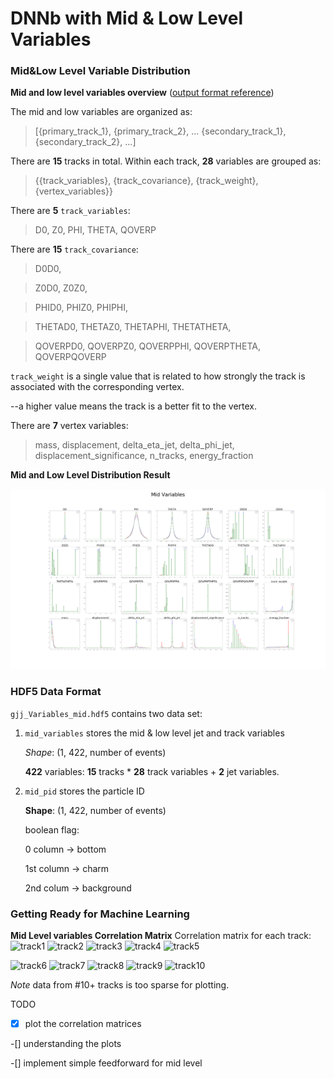 # DNNb with Mid & Low Level Variables

### Mid&Low Level Variable Distribution
__Mid and low level variables overview__ ([output format reference](https://github.com/dguest/delphes-rave/wiki/Output-Format#jet-properties))

The mid and low variables are organized as:

> [{primary_track_1}, {primary_track_2}, ... {secondary_track_1}, {secondary_track_2}, ...]

There are **15** tracks in total. Within each track, **28** variables are grouped as:

> {{track_variables}, {track_covariance}, {track_weight}, {vertex_variables}}

There are **5** ``track_variables``:

> D0, Z0, PHI, THETA, QOVERP

There are **15** ``track_covariance``:

> D0D0,

> Z0D0, Z0Z0,

> PHID0, PHIZ0, PHIPHI,

> THETAD0, THETAZ0, THETAPHI, THETATHETA,

> QOVERPD0, QOVERPZ0, QOVERPPHI, QOVERPTHETA, QOVERPQOVERP

``track_weight`` is a single value that is related to how strongly the track is associated with the corresponding vertex.

--a higher value means the track is a better fit to the vertex.

There are **7** vertex variables:

> mass, displacement, delta_eta_jet, delta_phi_jet,
> displacement_significance, n_tracks, energy_fraction

__Mid and Low Level Distribution Result__

![Image of mid_level variables](https://github.com/cniii/DNNb-/blob/master/Distribution_Plot/mid_variables_c.png)



### HDF5 Data Format
``gjj_Variables_mid.hdf5`` contains two data set:
1. ``mid_variables`` stores the mid & low level jet and track variables

   *Shape*: (1, 422, number of events)

   **422** variables: **15** tracks \* **28** track variables + **2** jet variables.

2. ``mid_pid`` stores the particle ID

   **Shape**: (1, 422, number of events)

   boolean flag:

   0 column -> bottom

   1st column -> charm

   2nd colum -> background


### Getting Ready for Machine Learning
__Mid Level variables Correlation Matrix__
Correlation matrix for each track:
![track1](https://github.com/cniii/DNNb-/ML_Mid/Mid_Corr_track1.png)
![track2](DNNb-/ML_Mid/Mid_Corr_track2.png)
![track3](DNNb-/ML_Mid/Mid_Corr_track3.png)
![track4](DNNb-/ML_Mid/Mid_Corr_track4.png)
![track5](DNNb-/ML_Mid/Mid_Corr_track5.png)

![track6](DNNb-/ML_Mid/Mid_Corr_track6.png)
![track7](DNNb-/ML_Mid/Mid_Corr_track7.png)
![track8](DNNb-/ML_Mid/Mid_Corr_track8.png)
![track9](DNNb-/ML_Mid/Mid_Corr_track9.png)
![track10](DNNb-/ML_Mid/Mid_Corr_track10.png)

*Note* data from \#10+ tracks is too sparse for plotting.

TODO

-[x] plot the correlation matrices

-[] understanding the plots

-[] implement simple feedforward for mid level


